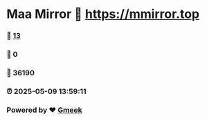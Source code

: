 # Maa Mirror :link: https://mmirror.top 
### :page_facing_up: [13](https://mmirror.top/tag.html) 
### :speech_balloon: 0 
### :hibiscus: 36190 
### :alarm_clock: 2025-05-09 13:59:11 
### Powered by :heart: [Gmeek](https://github.com/Meekdai/Gmeek)
